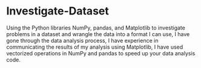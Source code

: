 # Investigate-Dataset

Using the Python libraries NumPy, pandas, and Matplotlib to investigate problems in a dataset and wrangle the data into a format I can use,
I have gone through the data analysis process, I have experience in communicating the results of my analysis using Matplotlib, 
I have used vectorized operations in NumPy and pandas to speed up your data analysis code.

